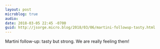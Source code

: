 ```yaml
---
layout: post
microblog: true
audio: 
date: 2018-03-05 22:45 -0700
guid: http://jsorge.micro.blog/2018/03/06/martini-followup-tasty.html
---
```

Martini follow-up: tasty but strong. We are really feeling them!
